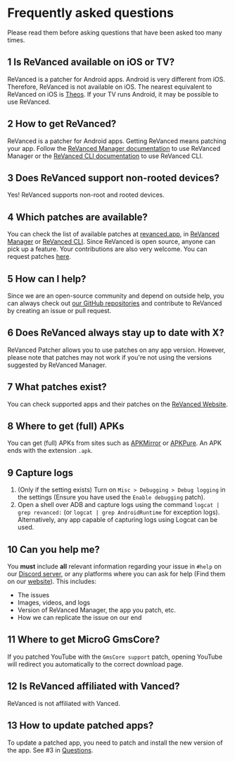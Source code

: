# Frequently asked questions

Please read them before asking questions that have been asked too many times.

## 1 Is ReVanced available on iOS or TV?

ReVanced is a patcher for Android apps. Android is very different from iOS. Therefore, ReVanced is not available on iOS. The nearest equivalent to ReVanced on iOS is [Theos](https://theos.dev/). If your TV runs Android, it may be possible to use ReVanced.

## 2 How to get ReVanced?

ReVanced is a patcher for Android apps. Getting ReVanced means patching your app. Follow the [ReVanced Manager documentation](https://github.com/revanced/revanced-manager/tree/main/docs) to use ReVanced Manager or the [ReVanced CLI documentation](https://github.com/revanced/revanced-cli/tree/main/docs) to use ReVanced CLI.

## 3 Does ReVanced support non-rooted devices?

Yes! ReVanced supports non-root and rooted devices.

## 4 Which patches are available?

You can check the list of available patches at [revanced.app](https://revanced.app/patches), in [ReVanced Manager](https://github.com/revanced/revanced-manager/tree/main/docs) or [ReVanced CLI](https://github.com/revanced/revanced-cli/tree/main/docs). Since ReVanced is open source, anyone can pick up a feature. Your contributions are also very welcome. You can request patches [here](https://github.com/ReVanced/revanced-patches/issues/new?assignees=&labels=Feature+request&projects=&template=feature_request.yml&title=feat%3A+).

## 5 How can I help?

Since we are an open-source community and depend on outside help, you can always check out [our GitHub repositories](https://revanced.app/github) and contribute to ReVanced by creating an issue or pull request.

## 6 Does ReVanced always stay up to date with X?

ReVanced Patcher allows you to use patches on any app version. However, please note that patches may not work if you're not using the versions suggested by ReVanced Manager.

## 7 What patches exist?

You can check supported apps and their patches on the [ReVanced Website](https://revanced.app/patches).

## 8 Where to get (full) APKs

You can get (full) APKs from sites such as [APKMirror](https://www.apkmirror.com/) or [APKPure](https://apkpure.net/de). An APK ends with the extension `.apk`.

## 9 Capture logs 

1. (Only if the setting exists) Turn on `Misc > Debugging > Debug logging` in the settings (Ensure you have used the `Enable debugging` patch).  
2. Open a shell over ADB and capture logs using the command `logcat | grep revanced:` (or `logcat | grep AndroidRuntime` for exception logs). Alternatively, any app capable of capturing logs using Logcat can be used.

## 10 Can you help me?

You **must** include **all** relevant information regarding your issue in `#help` on our [Discord server](https://revanced.app/discord), or any platforms where you can ask for help (Find them on our [website](https://revanced.app)). This includes:

- The issues  
- Images, videos, and logs  
- Version of ReVanced Manager, the app you patch, etc.  
- How we can replicate the issue on our end

## 11 Where to get MicroG GmsCore?

If you patched YouTube with the `GmsCore support` patch, opening YouTube will redirect you automatically to the correct download page.

## 12 Is ReVanced affiliated with Vanced?

ReVanced is not affiliated with Vanced.

## 13 How to update patched apps?

To update a patched app, you need to patch and install the new version of the app. See #3 in [Questions](questions.md).
